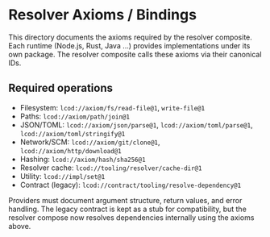 # Resolver Axioms / Bindings

This directory documents the axioms required by the resolver composite. Each runtime (Node.js, Rust, Java …) provides implementations under its own package. The resolver composite calls these axioms via their canonical IDs.

## Required operations

- Filesystem: `lcod://axiom/fs/read-file@1`, `write-file@1`
- Paths: `lcod://axiom/path/join@1`
- JSON/TOML: `lcod://axiom/json/parse@1`, `lcod://axiom/toml/parse@1`, `lcod://axiom/toml/stringify@1`
- Network/SCM: `lcod://axiom/git/clone@1`, `lcod://axiom/http/download@1`
- Hashing: `lcod://axiom/hash/sha256@1`
- Resolver cache: `lcod://tooling/resolver/cache-dir@1`
- Utility: `lcod://impl/set@1`
- Contract (legacy): `lcod://contract/tooling/resolve-dependency@1`

Providers must document argument structure, return values, and error handling. The legacy contract is kept as a stub for compatibility, but the resolver compose now resolves dependencies internally using the axioms above.
